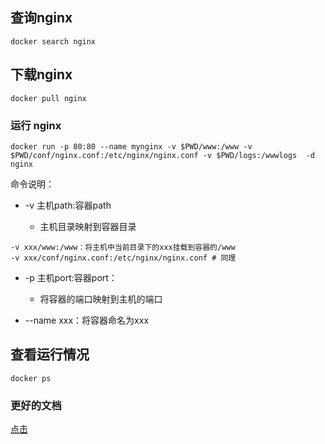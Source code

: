 ## 查询nginx

```
docker search nginx
```

## 下载nginx

```
docker pull nginx
```

### 运行 nginx

```
docker run -p 80:80 --name mynginx -v $PWD/www:/www -v $PWD/conf/nginx.conf:/etc/nginx/nginx.conf -v $PWD/logs:/wwwlogs  -d nginx
```

命令说明：

* -v 主机path:容器path

  * 主机目录映射到容器目录

```
-v xxx/www:/www：将主机中当前目录下的xxx挂载到容器的/www
-v xxx/conf/nginx.conf:/etc/nginx/nginx.conf # 同理
```

* -p 主机port:容器port：

  * 将容器的端口映射到主机的端口

* --name xxx：将容器命名为xxx

## 查看运行情况

```
docker ps
```

### 更好的文档

[点击](https://zj-network-guide.readthedocs.io/zh_CN/latest/nginx/docker%E5%AE%89%E8%A3%85nginx/)



